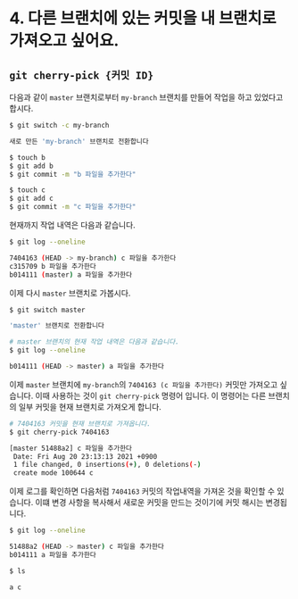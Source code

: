 # 4. 다른 브랜치에 있는 커밋을 내 브랜치로 가져오고 싶어요.

## `git cherry-pick {커밋 ID}`

다음과 같이 `master` 브랜치로부터 `my-branch` 브랜치를 만들어 작업을 하고 있었다고 합시다.

```bash
$ git switch -c my-branch

새로 만든 'my-branch' 브랜치로 전환합니다

$ touch b
$ git add b
$ git commit -m "b 파일을 추가한다"

$ touch c
$ git add c
$ git commit -m "c 파일을 추가한다"
```

현재까지 작업 내역은 다음과 같습니다.

```bash
$ git log --oneline

7404163 (HEAD -> my-branch) c 파일을 추가한다
c315709 b 파일을 추가한다
b014111 (master) a 파일을 추가한다
```

이제 다시 `master` 브랜치로 가봅시다.

```bash
$ git switch master

'master' 브랜치로 전환합니다

# master 브랜치의 현재 작업 내역은 다음과 같습니다.
$ git log --oneline

b014111 (HEAD -> master) a 파일을 추가한다
```

이제 `master` 브랜치에 `my-branch`의 `7404163 (c 파일을 추가한다)` 커밋만 가져오고 싶습니다. 이때 사용하는 것이 `git cherry-pick` 명령어 입니다. 이 명령어는 다른 브랜치의 일부 커밋을 현재 브랜치로 가져오게 합니다.

```bash
# 7404163 커밋을 현재 브랜치로 가져옵니다.
$ git cherry-pick 7404163

[master 51488a2] c 파일을 추가한다
 Date: Fri Aug 20 23:13:13 2021 +0900
 1 file changed, 0 insertions(+), 0 deletions(-)
 create mode 100644 c
```

이제 로그를 확인하면 다음처럼 `7404163` 커밋의 작업내역을 가져온 것을 확인할 수 있습니다. 이떄 변경 사항을 복사해서 새로운 커밋을 만드는 것이기에 커밋 해시는 변경됩니다. 

```bash
$ git log --oneline

51488a2 (HEAD -> master) c 파일을 추가한다
b014111 a 파일을 추가한다

$ ls

a c
```

<br>
